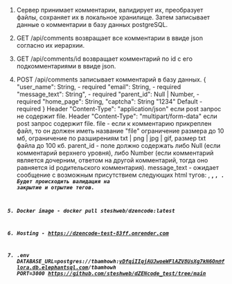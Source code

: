 1. Сервер принимает комментарии, валидирует их, преобразует файлы, сохраняет их в локальное хранилище. Затем записывает данные о комментарии в базу данных postgreSQL.
2. GET /api/comments возвращает все комментарии в ввиде json согласно их иерархии.
3. GET /api/comments/id возвращает комментарий по id c его подкомментариями в ввиде json.
2. POST /api/comments записывает комментарий в базу данных. 
{
    "user_name": String, - required
    "email": String, - required
    "message_text": String", - required
    "parent_id": Null | Number, - required
    "home_page": String,
    "captcha": String "1234" Default - required
 }
 Header "Content-Type": "application/json" если post запрос не содержит file.
 Header "Content-Type": "multipart/form-data" если post запрос содержит file.
 file - если к комментарию прикреплен файл, то он должен иметь название "file"
 ограничение размера до 10 мб, ограничение по разширениям txt | png | jpg | gif, размер txt файла до 100 кб.
 parent_id - поле должно содержать либо Null (если комментарий верхнего уровня), либо Number (если комментарий является    дочерним, ответом на другой комментарий, тогда оно равняется id родительского комментария).
 message_text - ожидает сообщение с возможным присутствием следующих html тугов: <a>, <strong>, <code>, <i>. Будет происходить валидация на закрытие и отрытие тегов. 

2. Docker image - docker pull steshweb/dzencode:latest
3. Hosting - https://dzencode-test-83ff.onrender.com
4. .env 
DATABASE_URL=postgres://tbamhowh:vDfqiIIqjAUJwoeWFlAZV8UsXg7kN6On@flora.db.elephantsql.com/tbamhowh
PORT=3000
https://github.com/steshweb/dZENcode_test/tree/main
